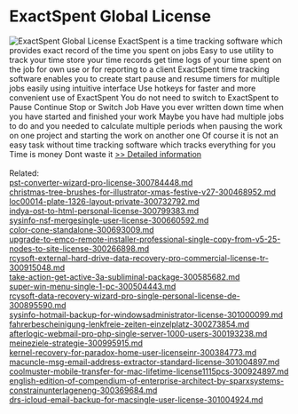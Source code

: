 # ExactSpent Global License
![ExactSpent Global License](https://mycommerce.akamaized.net/api/pimages/P300052805/BIG/300052805.JPG)
ExactSpent is a time tracking software which provides exact record of the time you spent on jobs Easy to use utility to track your time store your time records get time logs of your time spent on the job for own use or for reporting to a client
ExactSpent time tracking software enables you to create start pause and resume timers for multiple jobs easily using intuitive interface
Use hotkeys for faster and more convenient use of ExactSpent You do not need to switch to ExactSpent to Pause Continue Stop or Switch Job
Have you ever written down time when you have started and finished your work Maybe you have had multiple jobs to do and you needed to calculate multiple periods when pausing the work on one project and starting the work on another one Of course it is not an easy task without time tracking software which tracks everything for you
Time is money Dont waste it
[>> Detailed information](https://secure.shareit.com/shareit/product.html?productid=300052805&affiliateid=200057808)<br/><br/>Related:
<br />[pst-converter-wizard-pro-license-300784448.md](https://github.com/downloadplanet/downloadplanet/blob/main/pst-converter-wizard-pro-license-300784448.md)<br />[christmas-tree-brushes-for-illustrator-xmas-festive-v27-300468952.md](https://github.com/downloadplanet/downloadplanet/blob/main/christmas-tree-brushes-for-illustrator-xmas-festive-v27-300468952.md)<br />[loc00014-plate-1326-layout-private-300732792.md](https://github.com/downloadplanet/downloadplanet/blob/main/loc00014-plate-1326-layout-private-300732792.md)<br />[indya-ost-to-html-personal-license-300799383.md](https://github.com/downloadplanet/downloadplanet/blob/main/indya-ost-to-html-personal-license-300799383.md)<br />[sysinfo-nsf-mergesingle-user-license-300660592.md](https://github.com/downloadplanet/downloadplanet/blob/main/sysinfo-nsf-mergesingle-user-license-300660592.md)<br />[color-cone-standalone-300693009.md](https://github.com/downloadplanet/downloadplanet/blob/main/color-cone-standalone-300693009.md)<br />[upgrade-to-emco-remote-installer-professional-single-copy-from-v5-25-nodes-to-site-license-300266898.md](https://github.com/downloadplanet/downloadplanet/blob/main/upgrade-to-emco-remote-installer-professional-single-copy-from-v5-25-nodes-to-site-license-300266898.md)<br />[rcysoft-external-hard-drive-data-recovery-pro-commercial-license-tr-300915048.md](https://github.com/downloadplanet/downloadplanet/blob/main/rcysoft-external-hard-drive-data-recovery-pro-commercial-license-tr-300915048.md)<br />[take-action-get-active-3a-subliminal-package-300585682.md](https://github.com/downloadplanet/downloadplanet/blob/main/take-action-get-active-3a-subliminal-package-300585682.md)<br />[super-win-menu-single-1-pc-300504443.md](https://github.com/downloadplanet/downloadplanet/blob/main/super-win-menu-single-1-pc-300504443.md)<br />[rcysoft-data-recovery-wizard-pro-single-personal-license-de-300895590.md](https://github.com/downloadplanet/downloadplanet/blob/main/rcysoft-data-recovery-wizard-pro-single-personal-license-de-300895590.md)<br />[sysinfo-hotmail-backup-for-windowsadministrator-license-301000099.md](https://github.com/downloadplanet/downloadplanet/blob/main/sysinfo-hotmail-backup-for-windowsadministrator-license-301000099.md)<br />[fahrerbescheinigung-lenkfreie-zeiten-einzelplatz-300273854.md](https://github.com/downloadplanet/downloadplanet/blob/main/fahrerbescheinigung-lenkfreie-zeiten-einzelplatz-300273854.md)<br />[afterlogic-webmail-pro-php-single-server-1000-users-300193238.md](https://github.com/downloadplanet/downloadplanet/blob/main/afterlogic-webmail-pro-php-single-server-1000-users-300193238.md)<br />[meineziele-strategie-300995915.md](https://github.com/downloadplanet/downloadplanet/blob/main/meineziele-strategie-300995915.md)<br />[kernel-recovery-for-paradox-home-user-licenseinr-300384773.md](https://github.com/downloadplanet/downloadplanet/blob/main/kernel-recovery-for-paradox-home-user-licenseinr-300384773.md)<br />[macuncle-msg-email-address-extractor-standard-license-301004897.md](https://github.com/downloadplanet/downloadplanet/blob/main/macuncle-msg-email-address-extractor-standard-license-301004897.md)<br />[coolmuster-mobile-transfer-for-mac-lifetime-license1115pcs-300924897.md](https://github.com/downloadplanet/downloadplanet/blob/main/coolmuster-mobile-transfer-for-mac-lifetime-license1115pcs-300924897.md)<br />[english-edition-of-compendium-of-enterprise-architect-by-sparxsystems-constrainunterlageneng-300369684.md](https://github.com/downloadplanet/downloadplanet/blob/main/english-edition-of-compendium-of-enterprise-architect-by-sparxsystems-constrainunterlageneng-300369684.md)<br />[drs-icloud-email-backup-for-macsingle-user-license-301004924.md](https://github.com/downloadplanet/downloadplanet/blob/main/drs-icloud-email-backup-for-macsingle-user-license-301004924.md)